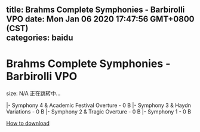
title: Brahms Complete Symphonies - Barbirolli VPO
date: Mon Jan 06 2020 17:47:56 GMT+0800 (CST)    
categories: baidu
---

# Brahms Complete Symphonies - Barbirolli VPO
size: N/A
 正在跳转中...
 
|- Symphony 4 & Academic Festival Overture - 0 B
|- Symphony 3 & Haydn Variations - 0 B
|- Symphony 2 & Tragic Overture - 0 B
|- Symphony 1 - 0 B

[How to download](https://bpcam.bemobtrk.com/go/2ceec3aa-1ca2-46d6-b9ff-aaa5c184517c?jno=1452)